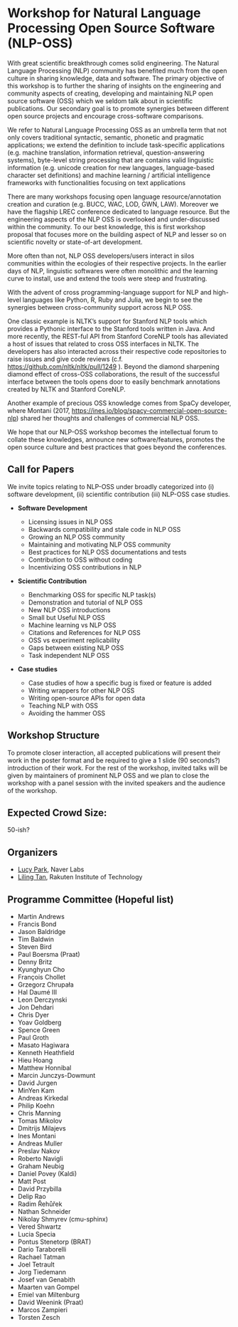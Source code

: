Workshop for Natural Language Processing Open Source Software (NLP-OSS)
====


With great scientific breakthrough comes solid engineering. The Natural Language Processing (NLP) community has benefited much from the open culture in sharing knowledge, data and software. The primary objective of this workshop is to further the sharing of insights on the engineering and community aspects of creating, developing and maintaining NLP open source software (OSS) which we seldom talk about in scientific publications. Our secondary goal is to promote synergies between different open source projects and encourage cross-software comparisons. 

We refer to Natural Language Processing OSS as an umbrella term that not only covers traditional syntactic, semantic, phonetic and pragmatic applications; we extend the definition to include 
task-specific applications (e.g. machine translation, information retrieval, question-answering systems), 
byte-level string processing that are contains valid linguistic information (e.g. unicode creation for new languages, language-based character set definitions) and 
machine learning / artificial intelligence frameworks with functionalities focusing on text applications

There are many workshops focusing open language resource/annotation creation and curation (e.g. BUCC, WAC, LOD, GWN, LAW). Moreover we have the flagship LREC conference dedicated to language resource. But the engineering aspects of the NLP OSS is overlooked and under-discussed within the community. To our best knowledge, this is first workshop proposal that focuses more on the building aspect of NLP and lesser so on scientific novelty or state-of-art development.

More often than not, NLP OSS developers/users interact in silos communities within the ecologies of their respective projects. In the earlier days of NLP, linguistic softwares were often monolithic and the learning curve to install, use and extend the tools were steep and frustrating. 

With the advent of cross programming-language support for NLP and high-level languages like Python, R, Ruby and Julia, we begin to see the synergies between cross-community support across NLP OSS. 

One classic example is NLTK’s support for Stanford NLP tools which provides a Pythonic interface to the Stanford tools written in Java. And more recently, the REST-ful API from Stanford CoreNLP tools has alleviated a host of issues that related to cross OSS interfaces in NLTK. The developers has also interacted across their respective code repositories to raise issues and give code reviews (c.f. https://github.com/nltk/nltk/pull/1249 ).  Beyond the diamond sharpening diamond effect of cross-OSS collaborations, the result of the successful interface between the tools opens door to easily benchmark annotations created by NLTK and Stanford CoreNLP.

Another example of precious OSS knowledge comes from SpaCy developer, where Montani (2017, https://ines.io/blog/spacy-commercial-open-source-nlp) shared her thoughts and challenges of commercial NLP OSS.  

We hope that our NLP-OSS workshop becomes the intellectual forum to collate these knowledges, announce new software/features, promotes the open source culture and best practices that goes beyond the conferences. 


## Call for Papers


We invite topics relating to NLP-OSS under broadly categorized into (i) software development, (ii) scientific contribution (iii) NLP-OSS case studies.

 - **Software Development**
   - Licensing issues in NLP OSS
   - Backwards compatibility and stale code in NLP OSS
   - Growing an NLP OSS community
   - Maintaining and motivating NLP OSS community
   - Best practices for NLP OSS documentations and tests
   - Contribution to OSS without coding
   - Incentivizing OSS contributions in NLP

 - **Scientific Contribution**
   - Benchmarking OSS for specific NLP task(s)
   - Demonstration and tutorial of NLP OSS 
   - New NLP OSS introductions
   - Small but Useful NLP OSS
   - Machine learning vs NLP OSS
   - Citations and References for NLP OSS
   - OSS vs experiment replicability
   - Gaps between existing NLP OSS
   - Task independent NLP OSS


 - **Case studies**
   - Case studies of how a specific bug is fixed or feature is added
   - Writing wrappers for other NLP OSS
   - Writing open-source APIs for open data
   - Teaching NLP with OSS
   - Avoiding the hammer OSS


## Workshop Structure

To promote closer interaction, all accepted publications will present their work in the poster format and be required to give a 1 slide (90 seconds?) introduction of their work. For the rest of the workshop, invited talks will be given by maintainers of prominent NLP OSS and we plan to close the workshop with a panel session with the invited speakers and the audience of the workshop.

## Expected Crowd Size: 

50-ish? 


## Organizers

 - [Lucy Park](https://github.com/e9t), Naver Labs
 - [Liling Tan](https://github.com/alvations), Rakuten Institute of Technology 



## Programme Committee (Hopeful list)

 - Martin Andrews
 - Francis Bond
 - Jason Baldridge
 - Tim Baldwin
 - Steven Bird
 - Paul Boersma (Praat)
 - Denny Britz
 - Kyunghyun Cho
 - François Chollet
 - Grzegorz Chrupała
 - Hal Daumé III
 - Leon Derczynski
 - Jon Dehdari
 - Chris Dyer
 - Yoav Goldberg
 - Spence Green
 - Paul Groth
 - Masato Hagiwara
 - Kenneth Heathfield
 - Hieu Hoang
 - Matthew Honnibal
 - Marcin Junczys-Dowmunt
 - David Jurgen
 - MinYen Kam
 - Andreas Kirkedal
 - Philip Koehn
 - Chris Manning
 - Tomas Mikolov
 - Dmitrijs Milajevs
 - Ines Montani
 - Andreas Muller
 - Preslav Nakov
 - Roberto Navigli
 - Graham Neubig
 - Daniel Povey (Kaldi)
 - Matt Post
 - David Przybilla
 - Delip Rao
 - Radim Řehůřek
 - Nathan Schneider 
 - Nikolay Shmyrev (cmu-sphinx)
 - Vered Shwartz
 - Lucia Specia
 - Pontus Stenetorp (BRAT)
 - Dario Taraborelli
 - Rachael Tatman
 - Joel Tetrault 
 - Jorg Tiedemann
 - Josef van Genabith
 - Maarten van Gompel
 - Emiel van Miltenburg
 - David Weenink  (Praat) 
 - Marcos Zampieri
 - Torsten Zesch
 


 



